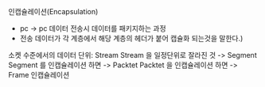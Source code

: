 인캡슐레이션(Encapsulation)
- pc -> pc 데이터 전송시 데이터를 패키지하는 과정
- 전송 데이터가 각 계층에서 해당 계층의 헤더가 붙어 캡슐화 되는것을 말한다.)



소켓 수준에서의 데이터 단위: Stream
Stream 을 일정단위로 잘라진 것 -> Segment
Segment 를 인캡슐레이션 하면 -> Packtet
Packtet 을 인캡슐레이션 하면 -> Frame
인캡슐레이션

